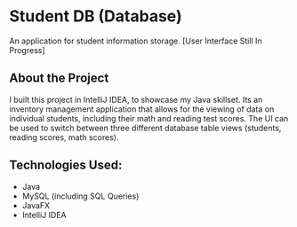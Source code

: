 # Student DB (Database)
An application for student information storage.   [User Interface Still In Progress]
## About the Project
I built this project in IntelliJ IDEA, to showcase my Java skillset. Its an inventory management application that allows for the viewing of data on individual students, including their math and reading test scores. The UI can be used to switch between three different database table views (students, reading scores, math scores).
## Technologies Used:
- Java
- MySQL (including SQL Queries)
- JavaFX
- IntelliJ IDEA

